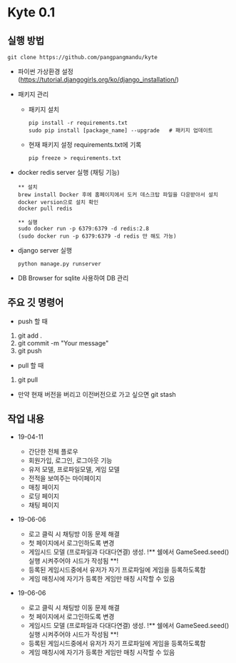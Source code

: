 # Kyte 0.1

## 실행 방법

```
git clone https://github.com/pangpangmandu/kyte
```

* 파이썬 가상환경 설정(https://tutorial.djangogirls.org/ko/django_installation/)


* 패키지 관리
  - 패키지 설치
    ```
    pip install -r requirements.txt
    sudo pip install [package_name] --upgrade   # 패키지 업데이트
    ```
  - 현재 패키지 설정 requirements.txt에 기록
    ```
    pip freeze > requirements.txt
    ```
* docker redis server 실행 (채팅 기능)
  ```
  ** 설치
  brew install Docker 후에 홈페이지에서 도커 데스크탑 파일을 다운받아서 설치
  docker version으로 설치 확인
  docker pull redis

  ** 실행
  sudo docker run -p 6379:6379 -d redis:2.8
  (sudo docker run -p 6379:6379 -d redis 만 해도 가능)
  ```
* django server 실행
  ```
  python manage.py runserver
  ```

* DB Browser for sqlite 사용하여 DB 관리

## 주요 깃 명령어

* push 할 때
1) git add .
2) git commit -m "Your message"
3) git push

* pull 할 때
1) git pull
- 만약 현재 버전을 버리고 이전버전으로 가고 싶으면 git stash

## 작업 내용

- 19-04-11
  - 간단한 전체 플로우
  - 회원가입, 로그인, 로그아웃 기능
  - 유저 모델, 프로파일모델, 게임 모델
  - 전적을 보여주는 마이페이지
  - 매칭 페이지
  - 로딩 페이지
  - 채팅 페이지

- 19-06-06
  - 로고 클릭 시 채팅방 이동 문제 해결
  - 첫 페이지에서 로그인하도록 변경
  - 게임시드 모델 (프로파일과 다대다연결) 생성. !** 쉘에서 GameSeed.seed() 실행 시켜주어야 시드가 작성됨 **!
  - 등록된 게임시드중에서 유저가 자기 프로파일에 게임을 등록하도록함
  - 게임 매칭시에 자기가 등록한 게임만 매칭 시작할 수 있음

- 19-06-06
  - 로고 클릭 시 채팅방 이동 문제 해결
  - 첫 페이지에서 로그인하도록 변경
  - 게임시드 모델 (프로파일과 다대다연결) 생성. !** 쉘에서 GameSeed.seed() 실행 시켜주어야 시드가 작성됨 **!
  - 등록된 게임시드중에서 유저가 자기 프로파일에 게임을 등록하도록함
  - 게임 매칭시에 자기가 등록한 게임만 매칭 시작할 수 있음


